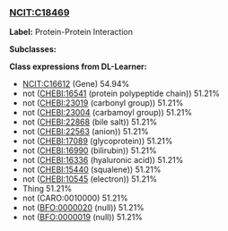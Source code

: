 
### [NCIT:C18469](http://purl.obolibrary.org/obo/NCIT_C18469)
**Label:** Protein-Protein Interaction

**Subclasses:** 

**Class expressions from DL-Learner:**

- [NCIT:C16612](http://purl.obolibrary.org/obo/NCIT_C16612) (Gene) 54.94%
- not ([CHEBI:16541](http://purl.obolibrary.org/obo/CHEBI_16541) (protein polypeptide chain)) 51.21%
- not ([CHEBI:23019](http://purl.obolibrary.org/obo/CHEBI_23019) (carbonyl group)) 51.21%
- not ([CHEBI:23004](http://purl.obolibrary.org/obo/CHEBI_23004) (carbamoyl group)) 51.21%
- not ([CHEBI:22868](http://purl.obolibrary.org/obo/CHEBI_22868) (bile salt)) 51.21%
- not ([CHEBI:22563](http://purl.obolibrary.org/obo/CHEBI_22563) (anion)) 51.21%
- not ([CHEBI:17089](http://purl.obolibrary.org/obo/CHEBI_17089) (glycoprotein)) 51.21%
- not ([CHEBI:16990](http://purl.obolibrary.org/obo/CHEBI_16990) (bilirubin)) 51.21%
- not ([CHEBI:16336](http://purl.obolibrary.org/obo/CHEBI_16336) (hyaluronic acid)) 51.21%
- not ([CHEBI:15440](http://purl.obolibrary.org/obo/CHEBI_15440) (squalene)) 51.21%
- not ([CHEBI:10545](http://purl.obolibrary.org/obo/CHEBI_10545) (electron)) 51.21%
- Thing 51.21%
- not (CARO:0010000) 51.21%
- not ([BFO:0000020](http://purl.obolibrary.org/obo/BFO_0000020) (null)) 51.21%
- not ([BFO:0000019](http://purl.obolibrary.org/obo/BFO_0000019) (null)) 51.21%


